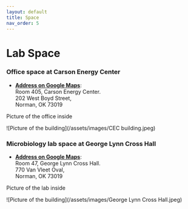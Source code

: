 ```yaml
---
layout: default
title: Space
nav_order: 5
---
```

# Lab Space

### **Office space at Carson Energy Center**  

- [**Address on Google Maps**](https://www.google.com/maps/place/Gallogly+College+of+Engineering/@35.2106619,-97.4429135,18.08z/data=!4m5!3m4!1s0x87b269d41b60d8c9:0x37f702bd76c6732c!8m2!3d35.2108932!4d-97.4425345):   
  Room 405, Carson Energy Center.  
  202 West Boyd Street,         
  Norman, OK 73019  




Picture of the office inside

![Picture of the building](/assets/images/CEC building.jpeg)

### **Microbiology lab space at George Lynn Cross Hall**

- [**Address on Google Maps**](https://www.google.com/maps/place/George+Lynn+Cross+Hall/@35.2069292,-97.4457894,17z/data=!4m12!1m6!3m5!1s0x87b269d332d849f9:0x3998c7056c2a8d14!2sGeorge+Lynn+Cross+Hall!8m2!3d35.2065631!4d-97.4448832!3m4!1s0x87b269d332d849f9:0x3998c7056c2a8d14!8m2!3d35.2065631!4d-97.4448832):  
  Room 47, George Lynn Cross Hall.    
  770 Van Vleet Oval,   
  Norman, OK  73019


Picture of the lab inside

![Picture of the building](/assets/images/George Lynn Cross Hall.jpeg)
